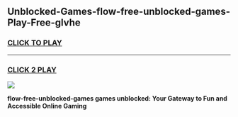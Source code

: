 
## Unblocked-Games-flow-free-unblocked-games-Play-Free-glvhe
<h3>
<a href="https://premium76.site?title=flow-free-unblocked-games&ref=18A">CLICK TO PLAY</a></h3>
<hr>

<h3>
<a href="https://premium76.site?title=flow-free-unblocked-games&ref=18A">CLICK 2 PLAY</a>
  
</h3>

<a href="https://premium76.site?title=flow-free-unblocked-games&ref=18A"><img src="https://clearcache.store/games.png"></a>


**flow-free-unblocked-games games unblocked: Your Gateway to Fun and Accessible Online Gaming**
